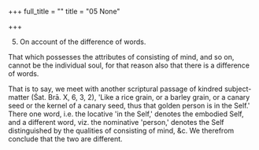 +++
full_title = ""
title = "05 None"

+++


5. On account of the difference of words.

That which possesses the attributes of consisting of mind, and so on, cannot be the individual soul, for that reason also that there is a difference of words.

That is to say, we meet with another scriptural passage of kindred subject-matter (Śat. Brā. X, 6, 3, 2), 'Like a rice grain, or a barley grain, or a canary seed or the kernel of a canary seed, thus that golden person is in the Self.' There one word, i.e. the locative 'in the Self,' denotes the embodied Self, and a different word, viz. the nominative 'person,' denotes the Self distinguished by the qualities of consisting of mind, &c. We therefrom conclude that the two are different.

